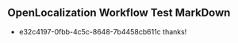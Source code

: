 ## OpenLocalization Workflow Test MarkDown
* e32c4197-0fbb-4c5c-8648-7b4458cb611c thanks!

<!--HONumber=Sep16_HO1-->


